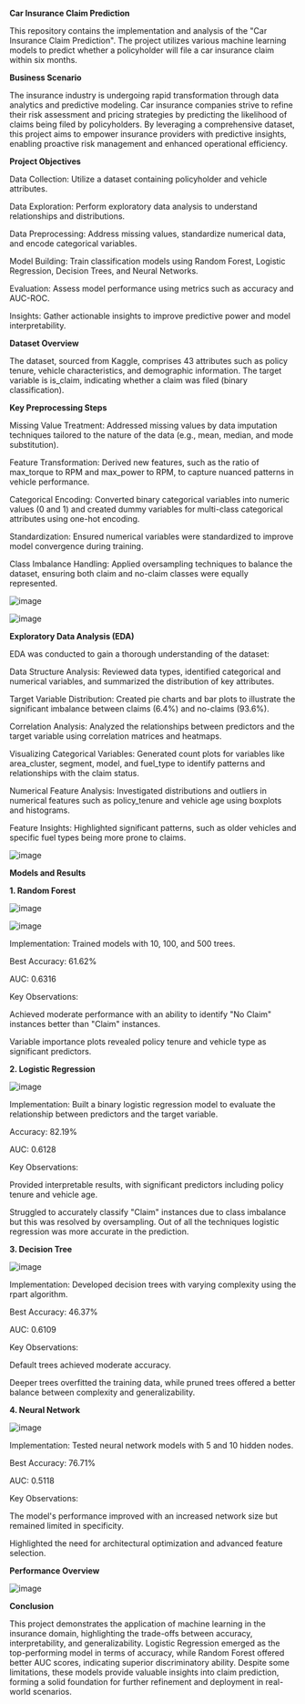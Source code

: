 **Car Insurance Claim Prediction**

This repository contains the implementation and analysis of the "Car Insurance Claim Prediction". The project utilizes various machine learning models to predict whether a policyholder will file a car insurance claim within six months.

**Business Scenario**

The insurance industry is undergoing rapid transformation through data analytics and predictive modeling. Car insurance companies strive to refine their risk assessment and pricing strategies by predicting the likelihood of claims being filed by policyholders. By leveraging a comprehensive dataset, this project aims to empower insurance providers with predictive insights, enabling proactive risk management and enhanced operational efficiency.

**Project Objectives**

Data Collection: Utilize a dataset containing policyholder and vehicle attributes.

Data Exploration: Perform exploratory data analysis to understand relationships and distributions.

Data Preprocessing: Address missing values, standardize numerical data, and encode categorical variables.

Model Building: Train classification models using Random Forest, Logistic Regression, Decision Trees, and Neural Networks.

Evaluation: Assess model performance using metrics such as accuracy and AUC-ROC.

Insights: Gather actionable insights to improve predictive power and model interpretability.

**Dataset Overview**

The dataset, sourced from Kaggle, comprises 43 attributes such as policy tenure, vehicle characteristics, and demographic information. The target variable is is_claim, indicating whether a claim was filed (binary classification).

**Key Preprocessing Steps**

Missing Value Treatment: Addressed missing values by data imputation techniques tailored to the nature of the data (e.g., mean, median, and mode substitution).

Feature Transformation: Derived new features, such as the ratio of max_torque to RPM and max_power to RPM, to capture nuanced patterns in vehicle performance.

Categorical Encoding: Converted binary categorical variables into numeric values (0 and 1) and created dummy variables for multi-class categorical attributes using one-hot encoding.

Standardization: Ensured numerical variables were standardized to improve model convergence during training.

Class Imbalance Handling: Applied oversampling techniques to balance the dataset, ensuring both claim and no-claim classes were equally represented.

![image](https://github.com/user-attachments/assets/7d6b4778-a07d-4730-8a82-4a3ac5498f92)

![image](https://github.com/user-attachments/assets/90737874-6a57-4867-ae8c-83329e40b707)


**Exploratory Data Analysis (EDA)**

EDA was conducted to gain a thorough understanding of the dataset:

Data Structure Analysis: Reviewed data types, identified categorical and numerical variables, and summarized the distribution of key attributes.

Target Variable Distribution: Created pie charts and bar plots to illustrate the significant imbalance between claims (6.4%) and no-claims (93.6%).

Correlation Analysis: Analyzed the relationships between predictors and the target variable using correlation matrices and heatmaps.

Visualizing Categorical Variables: Generated count plots for variables like area_cluster, segment, model, and fuel_type to identify patterns and relationships with the claim status.

Numerical Feature Analysis: Investigated distributions and outliers in numerical features such as policy_tenure and vehicle age using boxplots and histograms.

Feature Insights: Highlighted significant patterns, such as older vehicles and specific fuel types being more prone to claims.

![image](https://github.com/user-attachments/assets/3484b560-8129-48c9-9b4c-84b9193db471)


**Models and Results**

**1. Random Forest**

![image](https://github.com/user-attachments/assets/b222c6db-6b1e-414e-bc84-3f12da25378f)

![image](https://github.com/user-attachments/assets/f0a8ec0e-04f8-4d2f-9fa0-ce84b4190da0)

Implementation: Trained models with 10, 100, and 500 trees.

Best Accuracy: 61.62%

AUC: 0.6316

Key Observations:

Achieved moderate performance with an ability to identify "No Claim" instances better than "Claim" instances.

Variable importance plots revealed policy tenure and vehicle type as significant predictors.

**2. Logistic Regression**

![image](https://github.com/user-attachments/assets/702f8140-e79f-49a5-bb79-63e4b0a783bd)

Implementation: Built a binary logistic regression model to evaluate the relationship between predictors and the target variable.

Accuracy: 82.19%

AUC: 0.6128

Key Observations:

Provided interpretable results, with significant predictors including policy tenure and vehicle age.

Struggled to accurately classify "Claim" instances due to class imbalance but this was resolved by oversampling. Out of all the techniques logistic regression was more accurate in the prediction.

**3. Decision Tree**

![image](https://github.com/user-attachments/assets/d08c8aaa-bb01-4330-85c7-62d0462d116d)


Implementation: Developed decision trees with varying complexity using the rpart algorithm.

Best Accuracy: 46.37%

AUC: 0.6109

Key Observations:

Default trees achieved moderate accuracy.

Deeper trees overfitted the training data, while pruned trees offered a better balance between complexity and generalizability.

**4. Neural Network**

![image](https://github.com/user-attachments/assets/959780e1-79af-488c-b4a4-b94f855f0331)

Implementation: Tested neural network models with 5 and 10 hidden nodes.

Best Accuracy: 76.71%

AUC: 0.5118

Key Observations:

The model's performance improved with an increased network size but remained limited in specificity.

Highlighted the need for architectural optimization and advanced feature selection.

**Performance Overview**

![image](https://github.com/user-attachments/assets/58fd9eb7-5140-4844-92a6-cd7febdea3f7)


**Conclusion**

This project demonstrates the application of machine learning in the insurance domain, highlighting the trade-offs between accuracy, interpretability, and generalizability. Logistic Regression emerged as the top-performing model in terms of accuracy, while Random Forest offered better AUC scores, indicating superior discriminatory ability. Despite some limitations, these models provide valuable insights into claim prediction, forming a solid foundation for further refinement and deployment in real-world scenarios.

